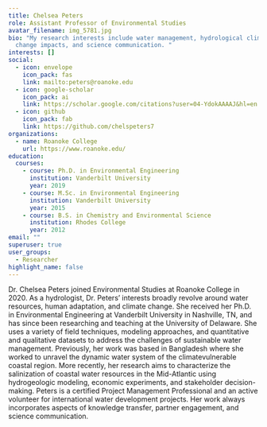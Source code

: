```yaml
---
title: Chelsea Peters
role: Assistant Professor of Environmental Studies
avatar_filename: img_5781.jpg
bio: "My research interests include water management, hydrological climate
  change impacts, and science communication. "
interests: []
social:
  - icon: envelope
    icon_pack: fas
    link: mailto:peters@roanoke.edu
  - icon: google-scholar
    icon_pack: ai
    link: https://scholar.google.com/citations?user=04-YdokAAAAJ&hl=en
  - icon: github
    icon_pack: fab
    link: https://github.com/chelspeters7
organizations:
  - name: Roanoke College
    url: https://www.roanoke.edu/
education:
  courses:
    - course: Ph.D. in Environmental Engineering
      institution: Vanderbilt University
      year: 2019
    - course: M.Sc. in Environmental Engineering
      institution: Vanderbilt University
      year: 2015
    - course: B.S. in Chemistry and Environmental Science
      institution: Rhodes College
      year: 2012
email: ""
superuser: true
user_groups:
  - Researcher
highlight_name: false
---
```

Dr. Chelsea Peters joined Environmental Studies at Roanoke College in 2020. As a hydrologist, Dr. Peters’ interests broadly revolve around water resources, human adaptation, and climate change. She received her Ph.D. in Environmental Engineering at Vanderbilt University in Nashville, TN, and has since been researching and teaching at the University of Delaware. She uses a variety of field techniques, modeling approaches, and quantitative and qualitative datasets to address the challenges of sustainable water management. Previously, her work was based in Bangladesh where she worked to unravel the dynamic water system of the climatevulnerable coastal region. More recently, her research aims to characterize the salinization of coastal water resources in the Mid-Atlantic using hydrogeologic modeling, economic experiments, and stakeholder decision-making. Peters is a certified Project Management Professional and an active volunteer for international water development projects. Her work always incorporates aspects of knowledge transfer, partner engagement, and science communication.